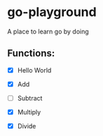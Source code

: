 # go-playground
A place to learn go by doing

## Functions:
- [x] Hello World
- [x] Add
- [ ] Subtract
- [x] Multiply
- [x] Divide


